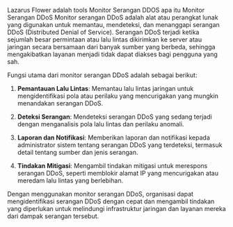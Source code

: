 Lazarus Flower adalah tools Monitor Serangan DDOS
apa itu Monitor Serangan DDoS
Monitor serangan DDoS adalah alat atau perangkat lunak yang digunakan untuk memantau, mendeteksi, dan menanggapi serangan DDoS (Distributed Denial of Service). Serangan DDoS terjadi ketika sejumlah besar permintaan atau lalu lintas dikirimkan ke server atau jaringan secara bersamaan dari banyak sumber yang berbeda, sehingga mengakibatkan layanan menjadi tidak dapat diakses bagi pengguna yang sah.

Fungsi utama dari monitor serangan DDoS adalah sebagai berikut:

1. **Pemantauan Lalu Lintas**: Memantau lalu lintas jaringan untuk mengidentifikasi pola atau perilaku yang mencurigakan yang mungkin menandakan serangan DDoS.

2. **Deteksi Serangan**: Mendeteksi serangan DDoS yang sedang terjadi dengan menganalisis pola lalu lintas dan perilaku anomali.

3. **Laporan dan Notifikasi**: Memberikan laporan dan notifikasi kepada administrator sistem tentang serangan DDoS yang terdeteksi, termasuk detail tentang sumber dan jenis serangan.

4. **Tindakan Mitigasi**: Mengambil tindakan mitigasi untuk merespons serangan DDoS, seperti memblokir alamat IP yang mencurigakan atau meredam lalu lintas yang berlebihan.

Dengan menggunakan monitor serangan DDoS, organisasi dapat mengidentifikasi serangan DDoS dengan cepat dan mengambil tindakan yang diperlukan untuk melindungi infrastruktur jaringan dan layanan mereka dari dampak serangan tersebut.


